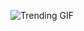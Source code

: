 ![Trending GIF](https://media0.giphy.com/media/v1.Y2lkPThiYjIxNzcyYTBndTZzZ2Y3MWYxOGdrdDFwYW51YWVwdnl0bHlzaGtmejRucm1pcyZlcD12MV9naWZzX3NlYXJjaCZjdD1n/xUPGcEliCc7bETyfO8/giphy.gif)
